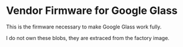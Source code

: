 # Vendor Firmware for Google Glass

This is the firmware necessary to make Google Glass work fully.

I do not own these blobs, they are extraced from the factory image.

